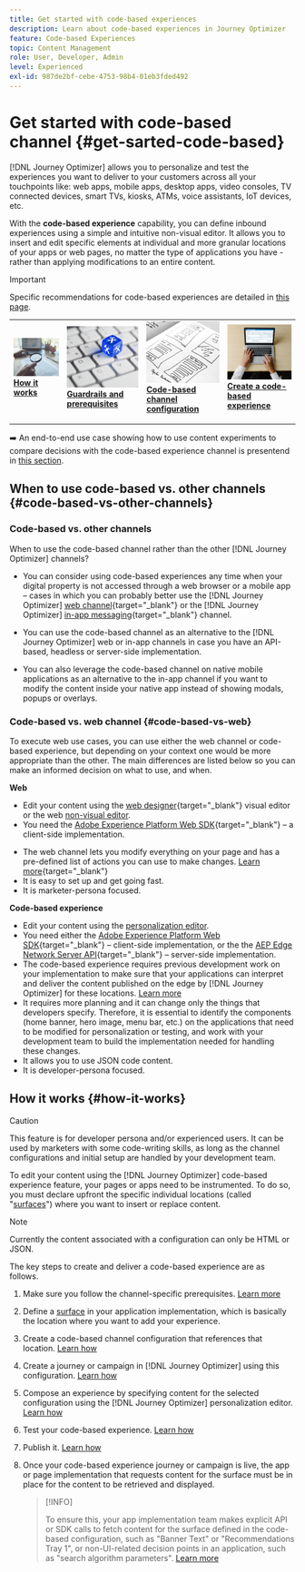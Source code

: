 ```yaml
---
title: Get started with code-based experiences
description: Learn about code-based experiences in Journey Optimizer
feature: Code-based Experiences
topic: Content Management
role: User, Developer, Admin
level: Experienced
exl-id: 987de2bf-cebe-4753-98b4-01eb3fded492
---
```

# Get started with code-based channel {#get-sarted-code-based}

[!DNL Journey Optimizer] allows you to personalize and test the experiences you want to deliver to your customers across all your touchpoints like: web apps, mobile apps, desktop apps, video consoles, TV connected devices, smart TVs, kiosks, ATMs, voice assistants, IoT devices, etc.

With the **code-based experience** capability, you can define inbound experiences using a simple and intuitive non-visual editor. It allows you to insert and edit specific elements at individual and more granular locations of your apps or web pages, no matter the type of applications you have - rather than applying modifications to an entire content.

<!--[!DNL Journey Optimizer] allows you to compose and deliver content on any inbound device in a developer-focused workflow. You can leverage all the personalization capabilities, and preview what will be published. The content can be static (images, text, JSON, HTML) or dynamic (offers, decisions, recommendations). You can also insert custom content actions in your omni-channel journeys.-->

>[!IMPORTANT]
>
>Specific recommendations for code-based experiences are detailed in [this page](code-based-prerequisites.md).
 

<!--Discover the detailed steps to create a code-based campaign in this video.-->

<table style="table-layout:fixed"><tr style="border: 0;">
<td>
<a href="#how-it-works">
<img alt="Lead" src="../assets/do-not-localize/privacy-audit.jpeg">
</a>
<div><a href="#how-it-works"><strong>How it works</strong>
</div>
<p>
</td>
<td>
<a href="code-based-prerequisites.md">
<img alt="Validation" src="../assets/do-not-localize/web-prerequisites.jpg">
</a>
<div>
<a href="code-based-prerequisites.md"><strong>Guardrails and prerequisites</strong></a>
</div>
<p>
</td>
<td>
<a href="code-based-configuration.md">
<img alt="Validation" src="../assets/do-not-localize/web-design.jpg">
</a>
<div>
<a href="code-based-implementation-samples.md"><strong>Code-based channel configuration</strong></a>
</div>
<p>
</td>
<td>
<a href="create-code-based.md#create-code-based-campaign">
<img alt="Infrequent" src="../assets/do-not-localize/web-create.jpg">
</a>
<div>
<a href="create-code-based.md#create-code-based-campaign"><strong>Create a code-based experience</strong></a>
</div>
<p></td>
</tr></table>

<!--[Learn how to create a code-based campaign in this video](#video)-->

➡️ An end-to-end use case showing how to use content experiments to compare decisions with the code-based experience channel is presentend in [this section](../experience-decisioning/experience-decisioning-uc.md).

## When to use code-based vs. other channels {#code-based-vs-other-channels}

### Code-based vs. other channels

When to use the code-based channel rather than the other [!DNL Journey Optimizer] channels?

* You can consider using code-based experiences any time when your digital property is not accessed through a web browser or a mobile app – cases in which you can probably better use the [!DNL Journey Optimizer] [web channel](../web/get-started-web.md){target="_blank"} or the [!DNL Journey Optimizer] [in-app messaging](../in-app/get-started-in-app.md){target="_blank"} channel.

<!--* You can use the code-based channel as an alternative to the [!DNL Journey Optimizer] web channel if your website cannot be loaded into the [web designer](../web/web-visual-editor.md){target="_blank"} visual editor or if you cannot use the [browser extension](../web/web-prerequisites.md#visual-authoring-prerequisites){target="_blank"} that powers visual authoring for web channel.-->

* You can use the code-based channel as an alternative to the [!DNL Journey Optimizer] web or in-app channels in case you have an API-based, headless or server-side implementation.

* You can also leverage the code-based channel on native mobile applications as an alternative to the in-app channel if you want to modify the content inside your native app instead of showing modals, popups or overlays.

### Code-based vs. web channel {#code-based-vs-web}

To execute web use cases, you can use either the web channel or code-based experience, but depending on your context one would be more appropriate than the other. The main differences are listed below so you can make an informed decision on what to use, and when.

**Web**

* Edit your content using the [web designer](../web/web-visual-editor.md){target="_blank"} visual editor or the web [non-visual editor](../web/web-non-visual-editor.md).
* You need the [Adobe Experience Platform Web SDK](https://experienceleague.adobe.com/docs/platform-learn/implement-web-sdk/overview.html){target="_blank"} – a client-side implementation.
<!--* You need the [Adobe Experience Cloud Visual Editing Helper](https://chrome.google.com/webstore/detail/adobe-experience-cloud-vi/kgmjjkfjacffaebgpkpcllakjifppnca){target="_blank"} extension installed on your web browser. [Learn more](../web/web-prerequisites.md){target="_blank"}-->
* The web channel lets you modify everything on your page and has a pre-defined list of actions you can use to make changes. [Learn more](../web/web-visual-editor.md){target="_blank"}
* It is easy to set up and get going fast.
* It is marketer-persona focused.

**Code-based experience**

* Edit your content using the [personalization editor](create-code-based.md#edit-code).
* You need either the [Adobe Experience Platform Web SDK](https://experienceleague.adobe.com/docs/platform-learn/implement-web-sdk/overview.html){target="_blank"} – client-side implementation, or the the [AEP Edge Network Server API](https://experienceleague.adobe.com/docs/experience-platform/edge-network-server-api/data-collection/interactive-data-collection.html){target="_blank"} – server-side implementation.
* The code-based experience requires previous development work on your implementation to make sure that your applications can interpret and deliver the content published on the edge by [!DNL Journey Optimizer] for these locations. [Learn more](code-based-surface.md)
* It requires more planning and it can change only the things that developers specify. Therefore, it is essential to identify the components (home banner, hero image, menu bar, etc.) on the applications that need to be modified for personalization or testing, and work with your development team to build the implementation needed for handling these changes.  
* It allows you to use JSON code content.
* It is developer-persona focused.

## How it works {#how-it-works}

>[!CAUTION]
>
>This feature is for developer persona and/or experienced users. It can be used by marketers with some code-writing skills, as long as the channel configurations and initial setup are handled by your development team.

To edit your content using the [!DNL Journey Optimizer] code-based experience feature, your pages or apps need to be instrumented. To do so, you must declare upfront the specific individual locations (called "[surfaces](code-based-surface.md)") where you want to insert or replace content.

>[!NOTE]
>
>Currently the content associated with a configuration can only be HTML or JSON. 

The key steps to create and deliver a code-based experience are as follows.

1. Make sure you follow the channel-specific prerequisites. [Learn more](code-based-prerequisites.md)

1. Define a [surface](code-based-surface.md#surface-definition) in your application implementation, which is basically the location where you want to add your experience.

1. Create a code-based channel configuration that references that location. [Learn how](code-based-configuration.md#create-code-based-configuration)

1. Create a journey or campaign in [!DNL Journey Optimizer] using this configuration. [Learn how](create-code-based.md#create-code-based-campaign)

1. Compose an experience by specifying content for the selected configuration using the [!DNL Journey Optimizer] personalization editor. [Learn how](create-code-based.md#edit-code)

1. Test your code-based experience. [Learn how](test-code-based.md)

1. Publish it. [Learn how](publish-code-based.md)

1. Once your code-based experience journey or campaign is live, the app or page implementation that requests content for the surface must be in place for the content to be retrieved and displayed.

    >[!INFO]
    >
    >To ensure this, your app implementation team makes explicit API or SDK calls to fetch content for the surface defined in the code-based configuration, such as "Banner Text" or "Recommendations Tray 1", or non-UI-related decision points in an application, such as "search algorithm parameters". <!--In this case, the implementation team is responsible for rendering or otherwise interpreting and acting on the returned content.--> [Learn more](code-based-implementation-samples.md)

